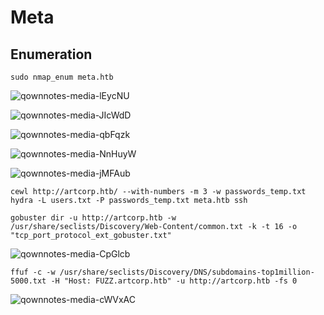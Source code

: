 Meta
========================

## Enumeration

    sudo nmap_enum meta.htb
    
![qownnotes-media-lEycNU](../../../media/qownnotes-media-lEycNU.png)

![qownnotes-media-JIcWdD](../../../media/qownnotes-media-JIcWdD.png)

![qownnotes-media-qbFqzk](../../../media/qownnotes-media-qbFqzk.png)

![qownnotes-media-NnHuyW](../../../media/qownnotes-media-NnHuyW.png)

![qownnotes-media-jMFAub](../../../media/qownnotes-media-jMFAub.png)


    cewl http://artcorp.htb/ --with-numbers -m 3 -w passwords_temp.txt
    hydra -L users.txt -P passwords_temp.txt meta.htb ssh

    gobuster dir -u http://artcorp.htb -w /usr/share/seclists/Discovery/Web-Content/common.txt -k -t 16 -o "tcp_port_protocol_ext_gobuster.txt"

![qownnotes-media-CpGlcb](../../../media/qownnotes-media-CpGlcb.png)

    ffuf -c -w /usr/share/seclists/Discovery/DNS/subdomains-top1million-5000.txt -H "Host: FUZZ.artcorp.htb" -u http://artcorp.htb -fs 0

![qownnotes-media-cWVxAC](../../../media/qownnotes-media-cWVxAC.png)
